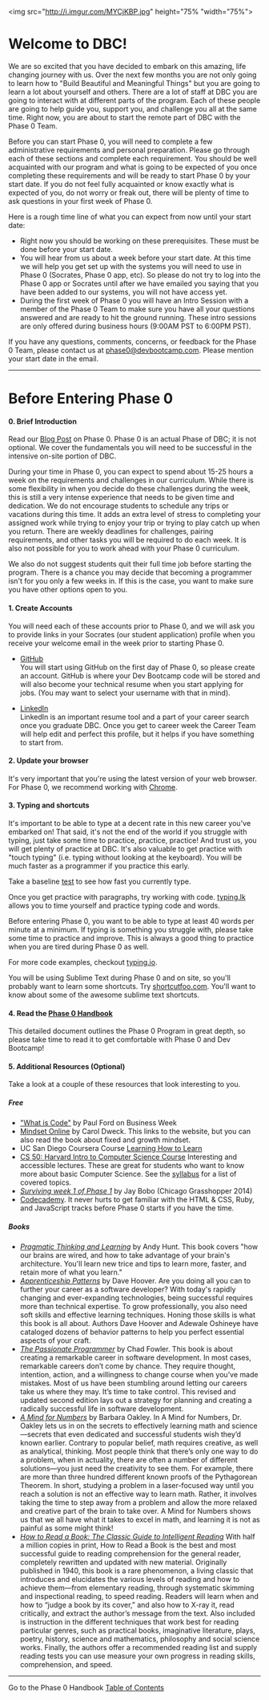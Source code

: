 <img src="http://i.imgur.com/MYCjKBP.jpg" height="75% "width="75%">


# Welcome to DBC!

We are so excited that you have decided to embark on this amazing, life changing journey with us.  Over the next few months you are not only going to learn how to "Build Beautiful and Meaningful Things" but you are going to learn a lot about yourself and others. There are a lot of staff at DBC you are going to interact with at different parts of the program. Each of these people are going to help guide you, support you, and challenge you all at the same time. Right now, you are about to start the remote part of DBC with the Phase 0 Team.

Before you can start Phase 0, you will need to complete a few administrative requirements and personal preparation. Please go through each of these sections and complete each requirement. You should be well acquainted with our program and what is going to be expected of you once completing these requirements and will be ready to start Phase 0 by your start date. If you do not feel fully acquainted or know exactly  what is expected of you, do not worry or freak out, there will be plenty of time to ask questions in your first week of Phase 0.

Here is a rough time line of what you can expect from now until your start date:
* Right now you should be working on these prerequisites. These must be done before your start date.
* You will hear from us about a week before your start date. At this time we will help you get set up with the systems you will need to use in Phase 0 (Socrates, Phase 0 app, etc). So please do not try to log into the Phase 0 app or Socrates until after we have emailed you saying that you have been added to our systems, you will not have access yet.
* During the first week of Phase 0 you will have an Intro Session with a member of the Phase 0 Team to make sure you have all your questions answered and are ready to hit the ground running. These intro sessions are only offered during business hours (9:00AM PST to 6:00PM PST).

If you have any questions, comments, concerns, or feedback for the Phase 0 Team, please contact us at <phase0@devbootcamp.com>. Please mention your start date in the email.



***
# Before Entering Phase 0

#### 0. Brief Introduction
Read our [Blog Post](http://devbootcamp.com/2014/05/08/why-phase-0-is-key-to-your-success-at-dev-bootcamp/) on Phase 0.
Phase 0 is an actual Phase of DBC; it is not optional. We cover the fundamentals you will need to be successful in the intensive on-site portion of DBC.

During your time in Phase 0, you can expect to spend about 15-25 hours a week on the requirements and challenges in our curriculum. While there is some flexibility in when you decide do these challenges during the week, this is still a very intense experience that needs to be given time and dedication. We do not encourage students to schedule any trips or vacations during this time. It adds an extra level of stress to completing your assigned work while trying to enjoy your trip or trying to play catch up when you return. There are weekly deadlines for challenges, pairing requirements, and other tasks you will be required to do each week. It is also not possible for you to work ahead with your Phase 0 curriculum.

We also do not suggest students quit their full time job before starting the program. There is a chance you may decide that becoming a programmer isn't for you only a few weeks in. If this is the case, you want to make sure you have other options open to you.


#### 1. Create Accounts
You will need each of these accounts prior to Phase 0, and we will ask you to provide links in your Socrates (our student application) profile when you receive your welcome email in the week prior to starting Phase 0.

- [GitHub](https://github.com/)<br> You will start using GitHub on the first day of Phase 0, so please create an account. GitHub is where your Dev Bootcamp code will be stored and will also become your technical resume when you start applying for jobs. (You may want to select your username with that in mind).

- [LinkedIn](https://www.linkedin.com/)<br> LinkedIn is an important resume tool and a part of your career search once you graduate DBC. Once you get to career week the Career Team will help edit and perfect this profile, but it helps if you have something to start from.

#### 2. Update your browser
It's very important that you're using the latest version of your web browser. For Phase 0, we recommend working with [Chrome](https://www.google.com/chrome/browser/).

#### 3. Typing and shortcuts
It's important to be able to type at a decent rate in this new career you've embarked on! That said, it's not the end of the world if you struggle with typing, just take some time to practice, practice, practice! And trust us, you will get plenty of practice at DBC. It's also valuable to get practice with "touch typing" (i.e. typing without looking at the keyboard). You will be much faster as a programmer if you practice this early.

Take a baseline <a href = "http://www.typingtest.com/index.html" target="_blank">test</a> to see how fast you currently type.

Once you get practice with paragraphs, try working with code. <a href = "http://typing.lk/" target="_blank">typing.lk</a> allows you to time yourself and practice typing code and words.

Before entering Phase 0, you want to be able to type at least 40 words per minute at a minimum. If typing is something you struggle with, please take some time to practice and improve. This is always a good thing to practice when you are tired during Phase 0 as well.

For more code examples, checkout <a href = "http://typing.io/" target="_blank">typing.io</a>.

You will be using Sublime Text during Phase 0 and on site, so you'll probably want to learn some shortcuts. Try <a href = "https://www.shortcutfoo.com/" target="_blank">shortcutfoo.com</a>. You'll want to know about some of the awesome sublime text shortcuts.

#### 4. Read the [Phase 0 Handbook](README.md)
This detailed document outlines the Phase 0 Program in great depth, so please take time to read it to get comfortable with Phase 0 and Dev Bootcamp!

#### 5. Additional Resources (Optional)
Take a look at a couple of these resources that look interesting to you.

##### Free
- <a href="http://www.bloomberg.com/graphics/2015-paul-ford-what-is-code/" target="_blank">"What is Code"</a> by Paul Ford on Business Week
- <a href="http://mindsetonline.com/">Mindset Online</a> by Carol Dweck. This links to the website, but you can also read the book about fixed and growth mindset.
- UC San Diego Coursera Course <a href="https://www.coursera.org/course/learning" target="_blank">Learning How to Learn</a>
- <a href= "https://cs50.harvard.edu/" target="_blank"> CS 50: Harvard Intro to Computer Science Course</a> Interesting and accessible lectures. These are great for students who want to know more about basic Computer Science. See the <a href= "http://d2o9nyf4hwsci4.cloudfront.net/2014/spring/lectures/0/w/syllabus/syllabus.html" target="_blank">syllabus</a> for a list of covered topics.
- <a href= "http://slides.com/goodproduce/surviveweekone" target= "_blank">*Surviving week 1 of Phase 1*</a> by Jay Bobo (Chicago Grasshopper 2014)
- [Codecademy](http://www.codecademy.com/). It never hurts to get familiar with the HTML & CSS, Ruby, and JavaScript tracks before Phase 0 starts if you have the time.

##### Books
- <a href= "http://www.amazon.com/Pragmatic-Thinking-Learning-Refactor-Programmers/dp/1934356050" target="_blank">*Pragmatic Thinking and Learning*</a> by Andy Hunt. This book covers "how our brains are wired, and how to take advantage of your brain's architecture. You'll learn new trice and tips to learn more, faster, and retain more of what you learn."
- <a href = "http://shop.oreilly.com/product/9780596518387.do" target="_blank">*Apprenticeship Patterns*</a> by Dave Hoover. Are you doing all you can to further your career as a software developer? With today's rapidly changing and ever-expanding technologies, being successful requires more than technical expertise. To grow professionally, you also need soft skills and effective learning techniques. Honing those skills is what this book is all about. Authors Dave Hoover and Adewale Oshineye have cataloged dozens of behavior patterns to help you perfect essential aspects of your craft.
- <a href = "http://pragprog.com/book/cfcar2/the-passionate-programmer" target="_blank">*The Passionate Programmer*</a> by Chad Fowler. This book is about creating a remarkable career in software development. In most cases, remarkable careers don’t come by chance. They require thought, intention, action, and a willingness to change course when you’ve made mistakes. Most of us have been stumbling around letting our careers take us where they may. It’s time to take control. This revised and updated second edition lays out a strategy for planning and creating a radically successful life in software development.
- <a href="http://www.barbaraoakley.com/books.html" target="_blank">*A Mind for Numbers*</a> by Barbara Oakley. In A Mind for Numbers, Dr. Oakley lets us in on the secrets to effectively learning math and science—secrets that even dedicated and successful students wish they’d known earlier. Contrary to popular belief, math requires creative, as well as analytical, thinking. Most people think that there’s only one way to do a problem, when in actuality, there are often a number of different solutions—you just need the creativity to see them. For example, there are more than three hundred different known proofs of the Pythagorean Theorem. In short, studying a problem in a laser-focused way until you reach a solution is not an effective way to learn math. Rather, it involves taking the time to step away from a problem and allow the more relaxed and creative part of the brain to take over. A Mind for Numbers shows us that we all have what it takes to excel in math, and learning it is not as painful as some might think!
- <a href="http://www.amazon.com/How-Read-Book-Intelligent-Touchstone/dp/0671212095" target="_blank">*How to Read a Book: The Classic Guide to Intelligent Reading*</a> With half a million copies in print, How to Read a Book is the best and most successful guide to reading comprehension for the general reader, completely rewritten and updated with new material. Originally published in 1940, this book is a rare phenomenon, a living classic that introduces and elucidates the various levels of reading and how to achieve them—from elementary reading, through systematic skimming and inspectional reading, to speed reading. Readers will learn when and how to “judge a book by its cover,” and also how to X-ray it, read critically, and extract the author’s message from the text. Also included is instruction in the different techniques that work best for reading particular genres, such as practical books, imaginative literature, plays, poetry, history, science and mathematics, philosophy and social science works. Finally, the authors offer a recommended reading list and supply reading tests you can use measure your own progress in reading skills, comprehension, and speed.

***

Go to the Phase 0 Handbook [Table of Contents](README.md)
